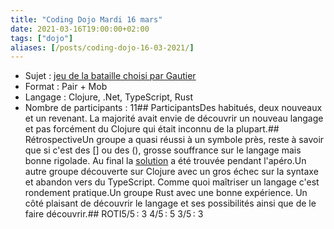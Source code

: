 ```yaml
---
title: "Coding Dojo Mardi 16 mars"
date: 2021-03-16T19:00:00+02:00
tags: ["dojo"]
aliases: [/posts/coding-dojo-16-03-2021/]
---
```

- Sujet : [jeu de la bataille choisi par Gautier](https://github.com/gigasquid/wonderland-clojure-katas/tree/master/card-game-war)
- Format : Pair + Mob
- Langage : Clojure, .Net, TypeScript, Rust
- Nombre de participants : 11## ParticipantsDes habitués, deux nouveaux et un revenant. La majorité avait envie de découvrir un nouveau langage et pas forcément du Clojure qui était inconnu de la plupart.## RétrospectiveUn groupe a quasi réussi à un symbole près, reste à savoir que si c'est des [] ou des (), grosse souffrance sur le langage mais bonne rigolade. Au final la [solution](https://gist.github.com/fpellet/7225fece449341356c89c20389f32f20) a été trouvée pendant l'apéro.Un autre groupe découverte sur Clojure avec un gros échec sur la syntaxe et abandon vers du TypeScript. Comme quoi maîtriser un langage c'est rondement pratique.Un groupe Rust avec une bonne expérience. Un côté plaisant de découvrir le langage et ses possibilités ainsi que de le faire découvrir.## ROTI5/5 : 3
4/5 : 5
3/5 : 3
